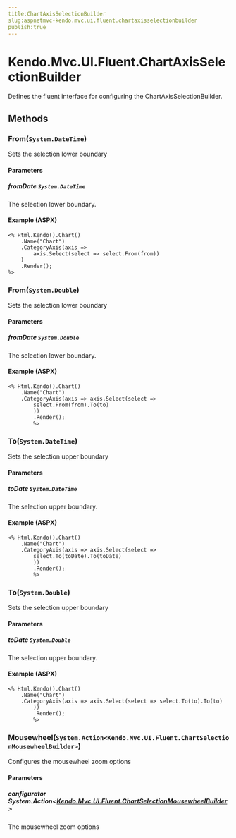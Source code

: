 ```yaml
---
title:ChartAxisSelectionBuilder
slug:aspnetmvc-kendo.mvc.ui.fluent.chartaxisselectionbuilder
publish:true
---
```


# Kendo.Mvc.UI.Fluent.ChartAxisSelectionBuilder
Defines the fluent interface for configuring the ChartAxisSelectionBuilder.



## Methods

### From(`System.DateTime`)
Sets the selection lower boundary


#### Parameters

##### fromDate `System.DateTime`
The selection lower boundary.




#### Example (ASPX)
    <% Html.Kendo().Chart()
        .Name("Chart")
        .CategoryAxis(axis =>
            axis.Select(select => select.From(from))
        )
        .Render();
    %>


### From(`System.Double`)
Sets the selection lower boundary


#### Parameters

##### fromDate `System.Double`
The selection lower boundary.




#### Example (ASPX)
    <% Html.Kendo().Chart()
        .Name("Chart")
        .CategoryAxis(axis => axis.Select(select =>
            select.From(from).To(to)
            ))
            .Render();
            %>


### To(`System.DateTime`)
Sets the selection upper boundary


#### Parameters

##### toDate `System.DateTime`
The selection upper boundary.




#### Example (ASPX)
    <% Html.Kendo().Chart()
        .Name("Chart")
        .CategoryAxis(axis => axis.Select(select =>
            select.To(toDate).To(toDate)
            ))
            .Render();
            %>


### To(`System.Double`)
Sets the selection upper boundary


#### Parameters

##### toDate `System.Double`
The selection upper boundary.




#### Example (ASPX)
    <% Html.Kendo().Chart()
        .Name("Chart")
        .CategoryAxis(axis => axis.Select(select => select.To(to).To(to)
            ))
            .Render();
            %>


### Mousewheel(`System.Action<Kendo.Mvc.UI.Fluent.ChartSelectionMousewheelBuilder>`)
Configures the mousewheel zoom options


#### Parameters

##### configurator System.Action<[Kendo.Mvc.UI.Fluent.ChartSelectionMousewheelBuilder](/api/wrappers/aspnet-mvc/Kendo.Mvc.UI.Fluent/ChartSelectionMousewheelBuilder)>
The mousewheel zoom options






 
